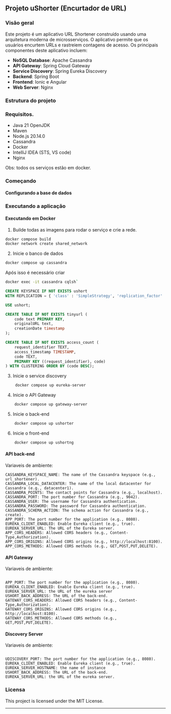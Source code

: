 ## Projeto uShorter (Encurtador de URL)

### Visão geral

Este projeto é um aplicativo URL Shortener construído usando uma arquitetura moderna de microsserviços. O aplicativo permite que os usuários encurtem URLs e rastreiem contagens de acesso. Os principais componentes deste aplicativo incluem:

- **NoSQL Database**: Apache Cassandra
- **API Gateway**: Spring Cloud Gateway
- **Service Discovery**: Spring Eureka Discovery
- **Backend**: Spring Boot
- **Frontend**: Ionic e Angular
- **Web Server**: Nginx

### Estrutura do projeto

### Requisitos.

- Java 21 OpenJDK
- Maven
- Node.js 20.14.0
- Cassandra
- Docker
- IntelliJ IDEA (STS, VS code)
- Nginx

Obs: todos os serviços estão em docker.

### Começando

#### Configurando a base de dados

### Executando a aplicação

#### Executando em Docker

1. Builde todas as imagens para rodar o serviço e crie a rede.

```bash
docker compose build
docker network create shared_network
```

2. Inicie o banco de dados

```bash
docker compose up cassandra
```

Após isso é necessário criar

```sh
docker exec -it cassandra cqlsh`
```

```sql
CREATE KEYSPACE IF NOT EXISTS ushort
WITH REPLICATION = { 'class' : 'SimpleStrategy', 'replication_factor' : 1 };

USE ushort;

CREATE TABLE IF NOT EXISTS tinyurl (
    code text PRIMARY KEY,
    originalURL text,
    creationDate timestamp
);

CREATE TABLE IF NOT EXISTS access_count (
    request_identifier TEXT,
    access_timestamp TIMESTAMP,
    code TEXT,
    PRIMARY KEY ((request_identifier), code)
) WITH CLUSTERING ORDER BY (code DESC);
```

3. Inicie o service discovery

   ```bash
    docker compose up eureka-server
   ```

4. Inicie o API Gateway

```bash
    docker compose up gateway-server
```

5. Inicie o back-end

```bash
    docker compose up ushorter
```

6. Inicie o front-end

```bash
    docker compose up ushortng
```

#### API back-end

Variaveis de ambiente:

```
CASSANDRA_KEYSPACE_NAME: The name of the Cassandra keyspace (e.g., url_shortener).
CASSANDRA_LOCAL_DATACENTER: The name of the local datacenter for Cassandra (e.g., datacenter1).
CASSANDRA_POINTS: The contact points for Cassandra (e.g., localhost).
CASSANDRA_PORT: The port number for Cassandra (e.g., 9042).
CASSANDRA_USER: The username for Cassandra authentication.
CASSANDRA_PASSWORD: The password for Cassandra authentication.
CASSANDRA_SCHEMA_ACTION: The schema action for Cassandra (e.g., create).
APP_PORT: The port number for the application (e.g., 8080).
EUREKA_CLIENT_ENABLED: Enable Eureka client (e.g., true).
EUREKA_SERVER_URL: The URL of the Eureka server.
APP_CORS_HEADERS: Allowed CORS headers (e.g., Content-Type,Authorization).
APP_CORS_ORIGINS: Allowed CORS origins (e.g., http://localhost:8100).
APP_CORS_METHODS: Allowed CORS methods (e.g., GET,POST,PUT,DELETE).
```

#### API Gateway

Variaveis de ambiente:

```

APP_PORT: The port number for the application (e.g., 8080).
EUREKA_CLIENT_ENABLED: Enable Eureka client (e.g., true).
EUREKA_SERVER_URL: the URL of the eureka server
USHORT_BACK_ADDRESS: The URL of the back-end.
GATEWAY_CORS_HEADERS: Allowed CORS headers (e.g., Content-Type,Authorization).
GATEWAY_CORS_ORIGINS: Allowed CORS origins (e.g., http://localhost:8100).
GATEWAY_CORS_METHODS: Allowed CORS methods (e.g., GET,POST,PUT,DELETE).
```

#### Discovery Server

Variaveis de ambiente:

```

UDISCOVERY_PORT: The port number for the application (e.g., 8080).
EUREKA_CLIENT_ENABLED: Enable Eureka client (e.g., true).
EUREKA_SERVER_HOSTNAME: the name of instance
USHORT_BACK_ADDRESS: The URL of the back-end.
EUREKA_SERVER_URL: the URL of the eureka server.
```

### Licensa

This project is licensed under the MIT License.

---
